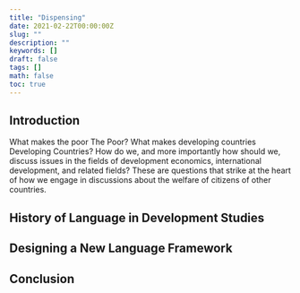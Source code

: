 ```yaml
---
title: "Dispensing"
date: 2021-02-22T00:00:00Z
slug: ""
description: ""
keywords: []
draft: false
tags: []
math: false
toc: true
---
```




## Introduction

What makes the poor The Poor? What makes developing countries Developing Countries? How do we, and more importantly how should we, discuss issues in the fields of development economics, international development, and related fields? These are questions that strike at the heart of how we engage in discussions about the welfare of citizens of other countries.

## History of Language in Development Studies

<Insert Here>

## Designing a New Language Framework

<Insert Here>

## Conclusion

<Insert Here>
